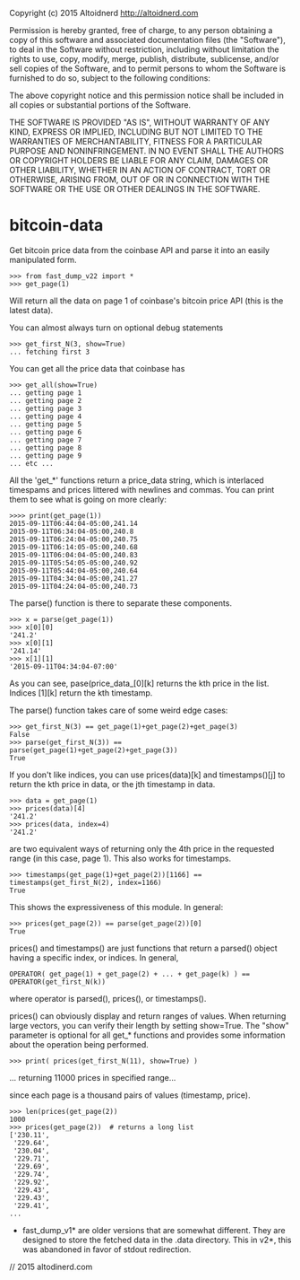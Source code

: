 Copyright (c) 2015 Altoidnerd
http://altoidnerd.com

Permission is hereby granted, free of charge, to any person obtaining a copy
of this software and associated documentation files (the "Software"), to deal
in the Software without restriction, including without limitation the rights
to use, copy, modify, merge, publish, distribute, sublicense, and/or sell
copies of the Software, and to permit persons to whom the Software is
furnished to do so, subject to the following conditions:

The above copyright notice and this permission notice shall be included in all
copies or substantial portions of the Software.

THE SOFTWARE IS PROVIDED "AS IS", WITHOUT WARRANTY OF ANY KIND, EXPRESS OR
IMPLIED, INCLUDING BUT NOT LIMITED TO THE WARRANTIES OF MERCHANTABILITY,
FITNESS FOR A PARTICULAR PURPOSE AND NONINFRINGEMENT. IN NO EVENT SHALL THE
AUTHORS OR COPYRIGHT HOLDERS BE LIABLE FOR ANY CLAIM, DAMAGES OR OTHER
LIABILITY, WHETHER IN AN ACTION OF CONTRACT, TORT OR OTHERWISE, ARISING FROM,
OUT OF OR IN CONNECTION WITH THE SOFTWARE OR THE USE OR OTHER DEALINGS IN THE
SOFTWARE.


# bitcoin-data

Get bitcoin price data from the coinbase API and parse it into an easily manipulated form.

    >>> from fast_dump_v22 import *
    >>> get_page(1)

Will return all the data on page 1 of coinbase's bitcoin price API (this is the latest data).

You can almost always turn on optional debug statements

    >>> get_first_N(3, show=True)
    ... fetching first 3

You can get all the price data that coinbase has

    >>> get_all(show=True)
    ... getting page 1
    ... getting page 2
    ... getting page 3
    ... getting page 4
    ... getting page 5
    ... getting page 6
    ... getting page 7
    ... getting page 8
    ... getting page 9
    ... etc ...

All the 'get\_\*' functions return a price_data string, which is interlaced timespams and prices littered with newlines and commas.  You can print them to see what is going on more clearly:

    >>>> print(get_page(1))
    2015-09-11T06:44:04-05:00,241.14
    2015-09-11T06:34:04-05:00,240.8
    2015-09-11T06:24:04-05:00,240.75
    2015-09-11T06:14:05-05:00,240.68
    2015-09-11T06:04:04-05:00,240.83
    2015-09-11T05:54:05-05:00,240.92
    2015-09-11T05:44:04-05:00,240.64
    2015-09-11T04:34:04-05:00,241.27
    2015-09-11T04:24:04-05:00,240.73

The parse() function is there to separate these components. 

    >>> x = parse(get_page(1))
    >>> x[0][0]
    '241.2'
    >>> x[0][1]
    '241.14'
    >>> x[1][1]
    '2015-09-11T04:34:04-07:00'

As you can see, pase(price_data_[0][k] returns the kth price in the list.  Indices [1][k] return the kth timestamp.  

The parse() function takes care of some weird edge cases:

    >>> get_first_N(3) == get_page(1)+get_page(2)+get_page(3)
    False
    >>> parse(get_first_N(3)) == parse(get_page(1)+get_page(2)+get_page(3))
    True


If you don't like indices, you can use prices(data)[k] and timestamps()[j] to return the kth price in data, or the jth timestamp in data.

    >>> data = get_page(1)
    >>> prices(data)[4]
    '241.2'
    >>> prices(data, index=4)
    '241.2' 

are two equivalent ways of returning only the 4th price in the requested range (in this case, page 1).  This also works for timestamps.  

    >>> timestamps(get_page(1)+get_page(2))[1166] == timestamps(get_first_N(2), index=1166)
    True

This shows the expressiveness of this module. In general:

    >>> prices(get_page(2)) == parse(get_page(2))[0]
    True

prices() and timestamps() are just functions that return a parsed() object having a specific index, or indices. In general,

    OPERATOR( get_page(1) + get_page(2) + ... + get_page(k) ) == OPERATOR(get_first_N(k))

where operator is parsed(), prices(), or timestamps().

prices() can obviously display and return ranges of values.  When returning large vectors, you can verify their length by setting show=True.  The "show" parameter is optional for all get\_\* functions and provides some information about the operation being performed.

    >>> print( prices(get_first_N(11), show=True) )
 ... returning 11000 prices in specified range...

since each page is a thousand pairs of values (timestamp, price).

    >>> len(prices(get_page(2))
    1000
    >>> prices(get_page(2))  # returns a long list
    ['230.11',
     '229.64',
     '230.04',
     '229.71',
     '229.69',
     '229.74',
     '229.92',
     '229.43',
     '229.43',
     '229.41',
    ...


        


* fast_dump_v1* are older versions that are somewhat different.  They are designed to store the fetched data in the .data directory.  This in v2*, this was abandoned in favor of stdout redirection.



// 2015 altodinerd.com

